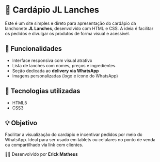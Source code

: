 # 🥪 Cardápio JL Lanches

Este é um site simples e direto para apresentação do cardápio da lanchonete **JL Lanches**, desenvolvido com HTML e CSS. A ideia é facilitar os pedidos e divulgar os produtos de forma visual e acessível.

## 🚀 Funcionalidades

- Interface responsiva com visual atrativo
- Lista de lanches com nomes, preços e ingredientes
- Seção dedicada ao **delivery via WhatsApp**
- Imagens personalizadas (logo e ícone do WhatsApp)

## 📂 Tecnologias utilizadas

- HTML5
- CSS3

## 💡 Objetivo

Facilitar a visualização do cardápio e incentivar pedidos por meio do WhatsApp. Ideal para ser usado em tablets ou celulares no ponto de venda ou compartilhado via link com clientes.


👨‍💻 Desenvolvido por **Erick Matheus** 
